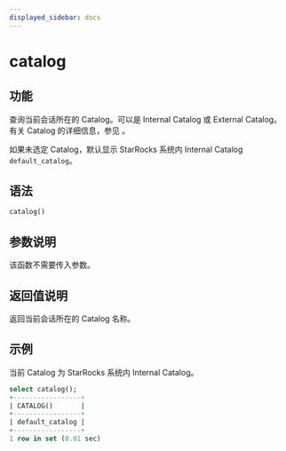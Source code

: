 ```yaml
---
displayed_sidebar: docs
---
```


# catalog

## 功能

查询当前会话所在的 Catalog。可以是 Internal Catalog 或 External Catalog。有关 Catalog 的详细信息，参见 [](../../../data_source/catalog/catalog_overview.md)。

如果未选定 Catalog，默认显示 StarRocks 系统内 Internal Catalog `default_catalog`。

## 语法

```Haskell
catalog()
```

## 参数说明

该函数不需要传入参数。

## 返回值说明

返回当前会话所在的 Catalog 名称。

## 示例

当前 Catalog 为 StarRocks 系统内 Internal Catalog。

```sql
select catalog();
+-----------------+
| CATALOG()       |
+-----------------+
| default_catalog |
+-----------------+
1 row in set (0.01 sec)
```
